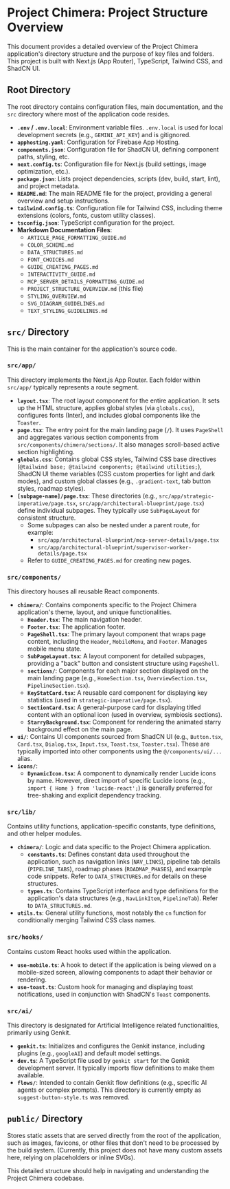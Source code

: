 
# Project Chimera: Project Structure Overview

This document provides a detailed overview of the Project Chimera application's directory structure and the purpose of key files and folders. This project is built with Next.js (App Router), TypeScript, Tailwind CSS, and ShadCN UI.

## Root Directory

The root directory contains configuration files, main documentation, and the `src` directory where most of the application code resides.

*   **`.env` / `.env.local`**: Environment variable files. `.env.local` is used for local development secrets (e.g., `GEMINI_API_KEY`) and is gitignored.
*   **`apphosting.yaml`**: Configuration for Firebase App Hosting.
*   **`components.json`**: Configuration file for ShadCN UI, defining component paths, styling, etc.
*   **`next.config.ts`**: Configuration file for Next.js (build settings, image optimization, etc.).
*   **`package.json`**: Lists project dependencies, scripts (dev, build, start, lint), and project metadata.
*   **`README.md`**: The main README file for the project, providing a general overview and setup instructions.
*   **`tailwind.config.ts`**: Configuration file for Tailwind CSS, including theme extensions (colors, fonts, custom utility classes).
*   **`tsconfig.json`**: TypeScript configuration for the project.
*   **Markdown Documentation Files**:
    *   `ARTICLE_PAGE_FORMATTING_GUIDE.md`
    *   `COLOR_SCHEME.md`
    *   `DATA_STRUCTURES.md`
    *   `FONT_CHOICES.md`
    *   `GUIDE_CREATING_PAGES.md`
    *   `INTERACTIVITY_GUIDE.md`
    *   `MCP_SERVER_DETAILS_FORMATTING_GUIDE.md`
    *   `PROJECT_STRUCTURE_OVERVIEW.md` (this file)
    *   `STYLING_OVERVIEW.md`
    *   `SVG_DIAGRAM_GUIDELINES.md`
    *   `TEXT_STYLING_GUIDELINES.md`

## `src/` Directory

This is the main container for the application's source code.

### `src/app/`

This directory implements the Next.js App Router. Each folder within `src/app/` typically represents a route segment.

*   **`layout.tsx`**: The root layout component for the entire application. It sets up the HTML structure, applies global styles (via `globals.css`), configures fonts (Inter), and includes global components like the `Toaster`.
*   **`page.tsx`**: The entry point for the main landing page (`/`). It uses `PageShell` and aggregates various section components from `src/components/chimera/sections/`. It also manages scroll-based active section highlighting.
*   **`globals.css`**: Contains global CSS styles, Tailwind CSS base directives (`@tailwind base; @tailwind components; @tailwind utilities;`), ShadCN UI theme variables (CSS custom properties for light and dark modes), and custom global classes (e.g., `.gradient-text`, tab button styles, roadmap styles).
*   **`[subpage-name]/page.tsx`**: These directories (e.g., `src/app/strategic-imperative/page.tsx`, `src/app/architectural-blueprint/page.tsx`) define individual subpages. They typically use `SubPageLayout` for consistent structure.
    *   Some subpages can also be nested under a parent route, for example:
        *   `src/app/architectural-blueprint/mcp-server-details/page.tsx`
        *   `src/app/architectural-blueprint/supervisor-worker-details/page.tsx`
    *   Refer to `GUIDE_CREATING_PAGES.md` for creating new pages.

### `src/components/`

This directory houses all reusable React components.

*   **`chimera/`**: Contains components specific to the Project Chimera application's theme, layout, and unique functionalities.
    *   **`Header.tsx`**: The main navigation header.
    *   **`Footer.tsx`**: The application footer.
    *   **`PageShell.tsx`**: The primary layout component that wraps page content, including the `Header`, `MobileMenu`, and `Footer`. Manages mobile menu state.
    *   **`SubPageLayout.tsx`**: A layout component for detailed subpages, providing a "back" button and consistent structure using `PageShell`.
    *   **`sections/`**: Components for each major section displayed on the main landing page (e.g., `HomeSection.tsx`, `OverviewSection.tsx`, `PipelineSection.tsx`).
    *   **`KeyStatCard.tsx`**: A reusable card component for displaying key statistics (used in `strategic-imperative/page.tsx`).
    *   **`SectionCard.tsx`**: A general-purpose card for displaying titled content with an optional icon (used in overview, symbiosis sections).
    *   **`StarryBackground.tsx`**: Component for rendering the animated starry background effect on the main page.
*   **`ui/`**: Contains UI components sourced from ShadCN UI (e.g., `Button.tsx`, `Card.tsx`, `Dialog.tsx`, `Input.tsx`, `Toast.tsx`, `Toaster.tsx`). These are typically imported into other components using the `@/components/ui/...` alias.
*   **`icons/`**:
    *   **`DynamicIcon.tsx`**: A component to dynamically render Lucide icons by name. However, direct import of specific Lucide icons (e.g., `import { Home } from 'lucide-react';`) is generally preferred for tree-shaking and explicit dependency tracking.

### `src/lib/`

Contains utility functions, application-specific constants, type definitions, and other helper modules.

*   **`chimera/`**: Logic and data specific to the Project Chimera application.
    *   **`constants.ts`**: Defines constant data used throughout the application, such as navigation links (`NAV_LINKS`), pipeline tab details (`PIPELINE_TABS`), roadmap phases (`ROADMAP_PHASES`), and example code snippets. Refer to `DATA_STRUCTURES.md` for details on these structures.
    *   **`types.ts`**: Contains TypeScript interface and type definitions for the application's data structures (e.g., `NavLinkItem`, `PipelineTab`). Refer to `DATA_STRUCTURES.md`.
*   **`utils.ts`**: General utility functions, most notably the `cn` function for conditionally merging Tailwind CSS class names.

### `src/hooks/`

Contains custom React hooks used within the application.

*   **`use-mobile.ts`**: A hook to detect if the application is being viewed on a mobile-sized screen, allowing components to adapt their behavior or rendering.
*   **`use-toast.ts`**: Custom hook for managing and displaying toast notifications, used in conjunction with ShadCN's `Toast` components.

### `src/ai/`

This directory is designated for Artificial Intelligence related functionalities, primarily using Genkit.

*   **`genkit.ts`**: Initializes and configures the Genkit instance, including plugins (e.g., `googleAI`) and default model settings.
*   **`dev.ts`**: A TypeScript file used by `genkit start` for the Genkit development server. It typically imports flow definitions to make them available.
*   **`flows/`**: Intended to contain Genkit flow definitions (e.g., specific AI agents or complex prompts). This directory is currently empty as `suggest-button-style.ts` was removed.

## `public/` Directory

Stores static assets that are served directly from the root of the application, such as images, favicons, or other files that don't need to be processed by the build system. (Currently, this project does not have many custom assets here, relying on placeholders or inline SVGs).

This detailed structure should help in navigating and understanding the Project Chimera codebase.
